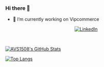 ### Hi there 👋

- 🔭 I’m currently working on Vipcommerce

<p align="center">  
 <a href="https://www.linkedin.com/in/igorclaudino/"><img alt="LinkedIn" src="https://img.shields.io/badge/LinkedIn-Igor%20Claudino-blue?logo=linkedin?logo=linkedin"></a>
</p>

<!--
**igorclaudino/igorclaudino** is a ✨ _special_ ✨ repository because its `README.md` (this file) appears on your GitHub profile.

Here are some ideas to get you started:

- 🔭 I’m currently working on ...
- 🌱 I’m currently learning ...
- 👯 I’m looking to collaborate on ...
- 🤔 I’m looking for help with ...
- 💬 Ask me about ...
- 📫 How to reach me: ...
- 😄 Pronouns: ...
- ⚡ Fun fact: ...
-->


<br/>

[![AVS1508's GitHub Stats](https://github-readme-stats.vercel.app/api/?username=igorclaudino&show_icons=true&count_private=true&include_all_commits=true)](https://github.com/igorclaudino)

[![Top Langs](https://github-readme-stats.vercel.app/api/top-langs/?username=igorclaudino&layout=compact)](https://github.com/igorclaudino)

